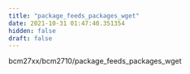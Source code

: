 ```yaml
---
title: "package_feeds_packages_wget"
date: 2021-10-31 01:47:40.351354
hidden: false
draft: false
---
```


bcm27xx/bcm2710/package_feeds_packages_wget


